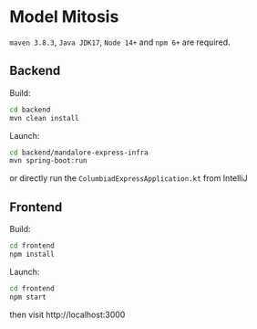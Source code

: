 # Model Mitosis

`maven 3.8.3`, `Java JDK17`, `Node 14+` and `npm 6+` are required.

## Backend

Build:
```bash
cd backend
mvn clean install
```

Launch:
```bash
cd backend/mandalore-express-infra
mvn spring-boot:run
```
or directly run the `ColumbiadExpressApplication.kt` from IntelliJ

## Frontend

Build:
```bash
cd frontend
npm install
```

Launch:
```bash
cd frontend
npm start
```

then visit http://localhost:3000
